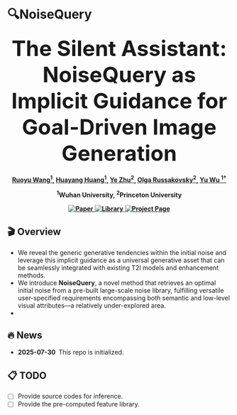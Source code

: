 # 🔍NoiseQuery

<p align="center"> 
  <a href="https://github.com/wangruoyu02/NoiseQuery" style="text-decoration: none"><font size="+4"><strong>The Silent Assistant: NoiseQuery as Implicit Guidance for Goal-Driven Image Generation</strong></font></a> 
</p> 

<h4 align="center">

[Ruoyu Wang<sup>1</sup>](https://scholar.google.com/citations?user=FAoOk1wAAAAJ&hl=zh-CN), [Huayang Huang<sup>1</sup>](https://scholar.google.com/citations?user=tSi70XkAAAAJ&hl=zh-CN), [Ye Zhu<sup>2</sup>](https://l-yezhu.github.io/), [Olga Russakovsky<sup>2</sup>](https://www.cs.princeton.edu/~olgarus/), [Yu Wu <sup>1†</sup>](https://yu-wu.net/)

<sup>1</sup>Wuhan University, <sup>2</sup>Princeton University


<p align="center">
  <a href="https://arxiv.org/abs/2412.05101">
    <img src="https://img.shields.io/badge/Paper-arXiv%3A2412.05101-B31B1B?logo=arxiv" alt="Paper">
  </a>
  <a href="">
    <img src="https://img.shields.io/badge/Dataset-HuggingFace-orange?logo=huggingface" alt="Library">
  </a>
  <a href="https://github.com/wangruoyu02/NoiseQuery">
    <img src="https://img.shields.io/badge/Project&nbsp;Page-Website-lightgrey?logo=googlechrome" alt="Project Page">
  </a>
</p>




 ## 🎬 Overview
 
- We reveal the generic generative tendencies within the initial noise and leverage this implicit guidance as a universal generative asset that can be seamlessly integrated with existing T2I models and enhancement methods.
- We introduce **NoiseQuery**, a novel method that retrieves an optimal initial noise from a pre-built large-scale noise library, fulfilling versatile user-specified requirements encompassing both semantic and low-level visual attributes—a relatively under-explored area.
- 
## 🔥 News

- **2025-07-30** This repo is initialized.

## 📋 TODO

- [ ] Provide source codes for inference.
- [ ] Provide the pre-computed feature library.
